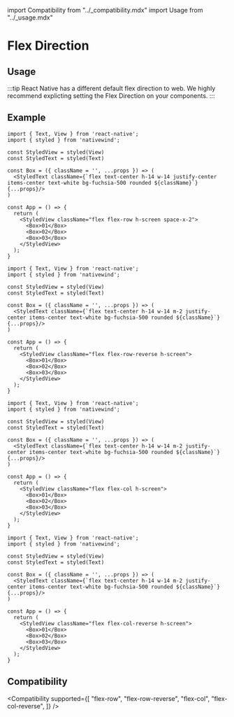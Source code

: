 import Compatibility from "../\_compatibility.mdx"
import Usage from "../\_usage.mdx"

# Flex Direction

## Usage

<Usage />

:::tip
React Native has a different default flex direction to web. We highly recommend explicting setting the Flex Direction on your components.
:::

## Example

```SnackPlayer name=Flex Row
import { Text, View } from 'react-native';
import { styled } from 'nativewind';

const StyledView = styled(View)
const StyledText = styled(Text)

const Box = ({ className = '', ...props }) => (
  <StyledText className={`flex text-center h-14 w-14 justify-center items-center text-white bg-fuchsia-500 rounded ${className}`} {...props}/>
)

const App = () => {
  return (
    <StyledView className="flex flex-row h-screen space-x-2">
      <Box>01</Box>
      <Box>02</Box>
      <Box>03</Box>
    </StyledView>
  );
}
```

```SnackPlayer name=Flex Row Reverse
import { Text, View } from 'react-native';
import { styled } from 'nativewind';

const StyledView = styled(View)
const StyledText = styled(Text)

const Box = ({ className = '', ...props }) => (
  <StyledText className={`flex text-center h-14 w-14 m-2 justify-center items-center text-white bg-fuchsia-500 rounded ${className}`} {...props}/>
)

const App = () => {
  return (
    <StyledView className="flex flex-row-reverse h-screen">
      <Box>01</Box>
      <Box>02</Box>
      <Box>03</Box>
    </StyledView>
  );
}
```

```SnackPlayer name=Flex Col
import { Text, View } from 'react-native';
import { styled } from 'nativewind';

const StyledView = styled(View)
const StyledText = styled(Text)

const Box = ({ className = '', ...props }) => (
  <StyledText className={`flex text-center h-14 w-14 m-2 justify-center items-center text-white bg-fuchsia-500 rounded ${className}`} {...props}/>
)

const App = () => {
  return (
    <StyledView className="flex flex-col h-screen">
      <Box>01</Box>
      <Box>02</Box>
      <Box>03</Box>
    </StyledView>
  );
}
```

```SnackPlayer name=Flex Col Reverse
import { Text, View } from 'react-native';
import { styled } from 'nativewind';

const StyledView = styled(View)
const StyledText = styled(Text)

const Box = ({ className = '', ...props }) => (
  <StyledText className={`flex text-center h-14 w-14 m-2 justify-center items-center text-white bg-fuchsia-500 rounded ${className}`} {...props}/>
)

const App = () => {
  return (
    <StyledView className="flex flex-col-reverse h-screen">
      <Box>01</Box>
      <Box>02</Box>
      <Box>03</Box>
    </StyledView>
  );
}
```

## Compatibility

<Compatibility
supported={[
"flex-row",
"flex-row-reverse",
"flex-col",
"flex-col-reverse",
]}
/>
